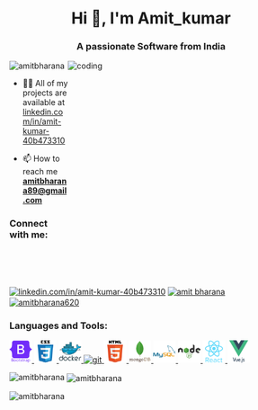 <h1 align="center">Hi 👋, I'm Amit_kumar</h1>

<h3 align="center">A passionate Software from India</h3>
 

<img align="right" alt="coding" width="400" height="400" src="![image](https://github.com/user-attachments/assets/b5f69d76-ad16-4704-bea0-6604e7dccecb)
 " >

<p align="left"> <img src="https://komarev.com/ghpvc/?username=amitbharana&label=Profile%20views&color=0e75b6&style=flat" alt="amitbharana" /> </p>

- 👨‍💻 All of my projects are available at [linkedin.com/in/amit-kumar-40b473310](linkedin.com/in/amit-kumar-40b473310)

- 📫 How to reach me **amitbharana89@gmail.com**

<h3 align="left">Connect with me:</h3>
<p align="left">
<a href="https://linkedin.com/in/linkedin.com/in/amit-kumar-40b473310" target="blank"><img align="center" src="https://raw.githubusercontent.com/rahuldkjain/github-profile-readme-generator/master/src/images/icons/Social/linked-in-alt.svg" alt="linkedin.com/in/amit-kumar-40b473310" height="30" width="40" /></a>
<a href="https://fb.com/amit bharana" target="blank"><img align="center" src="https://raw.githubusercontent.com/rahuldkjain/github-profile-readme-generator/master/src/images/icons/Social/facebook.svg" alt="amit bharana" height="30" width="40" /></a>
<a href="https://instagram.com/amitbharana620" target="blank"><img align="center" src="https://raw.githubusercontent.com/rahuldkjain/github-profile-readme-generator/master/src/images/icons/Social/instagram.svg" alt="amitbharana620" height="30" width="40" /></a>
</p>

<h3 align="left">Languages and Tools:</h3>
<p align="left"> <a href="https://getbootstrap.com" target="_blank" rel="noreferrer"> <img src="https://raw.githubusercontent.com/devicons/devicon/master/icons/bootstrap/bootstrap-plain-wordmark.svg" alt="bootstrap" width="40" height="40"/> </a> <a href="https://www.w3schools.com/css/" target="_blank" rel="noreferrer"> <img src="https://raw.githubusercontent.com/devicons/devicon/master/icons/css3/css3-original-wordmark.svg" alt="css3" width="40" height="40"/> </a> <a href="https://www.docker.com/" target="_blank" rel="noreferrer"> <img src="https://raw.githubusercontent.com/devicons/devicon/master/icons/docker/docker-original-wordmark.svg" alt="docker" width="40" height="40"/> </a> <a href="https://git-scm.com/" target="_blank" rel="noreferrer"> <img src="https://www.vectorlogo.zone/logos/git-scm/git-scm-icon.svg" alt="git" width="40" height="40"/> </a> <a href="https://www.w3.org/html/" target="_blank" rel="noreferrer"> <img src="https://raw.githubusercontent.com/devicons/devicon/master/icons/html5/html5-original-wordmark.svg" alt="html5" width="40" height="40"/> </a> <a href="https://www.mongodb.com/" target="_blank" rel="noreferrer"> <img src="https://raw.githubusercontent.com/devicons/devicon/master/icons/mongodb/mongodb-original-wordmark.svg" alt="mongodb" width="40" height="40"/> </a> <a href="https://www.mysql.com/" target="_blank" rel="noreferrer"> <img src="https://raw.githubusercontent.com/devicons/devicon/master/icons/mysql/mysql-original-wordmark.svg" alt="mysql" width="40" height="40"/> </a> <a href="https://nodejs.org" target="_blank" rel="noreferrer"> <img src="https://raw.githubusercontent.com/devicons/devicon/master/icons/nodejs/nodejs-original-wordmark.svg" alt="nodejs" width="40" height="40"/> </a> <a href="https://reactjs.org/" target="_blank" rel="noreferrer"> <img src="https://raw.githubusercontent.com/devicons/devicon/master/icons/react/react-original-wordmark.svg" alt="react" width="40" height="40"/> </a> <a href="https://vuejs.org/" target="_blank" rel="noreferrer"> <img src="https://raw.githubusercontent.com/devicons/devicon/master/icons/vuejs/vuejs-original-wordmark.svg" alt="vuejs" width="40" height="40"/> </a> </p>

<p><img align="left" src="https://github-readme-stats.vercel.app/api/top-langs?username=amitbharana&show_icons=true&locale=en&layout=compact" alt="amitbharana" /></p>

<p>&nbsp;<img align="center" src="https://github-readme-stats.vercel.app/api?username=amitbharana&show_icons=true&locale=en" alt="amitbharana" /></p>

<p><img align="center" src="https://github-readme-streak-stats.herokuapp.com/?user=amitbharana&" alt="amitbharana" /></p>
